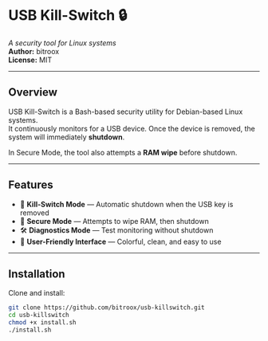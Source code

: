 # USB Kill-Switch 🔒
_A security tool for Linux systems_  
**Author:** bitroox  
**License:** MIT

---

## Overview
USB Kill-Switch is a Bash-based security utility for Debian-based Linux systems.  
It continuously monitors for a USB device. Once the device is removed, the system will immediately **shutdown**.  

In Secure Mode, the tool also attempts a **RAM wipe** before shutdown.

---

## Features
- 🔑 **Kill-Switch Mode** — Automatic shutdown when the USB key is removed  
- 🔐 **Secure Mode** — Attempts to wipe RAM, then shutdown  
- 🛠️ **Diagnostics Mode** — Test monitoring without shutdown  
- 🎨 **User-Friendly Interface** — Colorful, clean, and easy to use  

---

## Installation
Clone and install:
```bash
git clone https://github.com/bitroox/usb-killswitch.git
cd usb-killswitch
chmod +x install.sh
./install.sh
